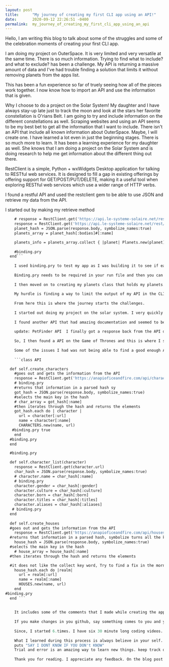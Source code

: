 ```yaml
---
layout: post
title:      "My journey of creating my first CLI app using an API!"
date:       2020-09-12 22:26:51 -0400
permalink:  my_journey_of_creating_my_first_cli_app_using_an_api
---
```



Hello, I am writing this blog to talk about some of the struggles and some of the celebration moments of creating your first CLI app. 

I am doing my project on OuterSpace. It is very limited and very versatile at the same time. There is so much information. Trying to find what to include? and what to exclude? has been a challenge. My API is returning a massive amount of data and I've had trouble finding a solution that limits it without removing planets from the apps list.

This has been a fun experience so far of truely seeing how all of the pieces work together. I now know how to import an API and use the information that is given. 

Why I choose to do a project on the Solar System! My daughter and I have always stay-up late just to track the moon and look at the stars her favorite constellation is O'rians Belt. I am going to try and include information on the different constellations as well. Scraping websites and using an API seems to be my best bet to get all the information that I want to include. There isn't an API that include all known information about OuterSpace. Maybe, I will create one. I have learned a lot even in just the beginning stages. There is so much more to learn. It has been a learning experience for my daughter as well. She knows that I am doing a project on the Solar System and is doing research to help me get information about the different thing out there.

RestClient is a simple, Python + wxWidgets Desktop application for talking to RESTful web services. It is designed to fill a gap in existing offerings by offering support for GET/POST/PUT/DELETE, making it a useful tool when exploring RESTful web services which use a wider range of HTTP verbs.

I found a restful API and used the restclient gem to be able to use JSON and retrieve my data from the API.

I started out by making my retrieve method 

```def self.retrieve_planets
    # response = RestClient.get('https://api.le-systeme-solaire.net/rest/bodies/')
    response = RestClient.get('https://api.le-systeme-solaire.net/rest/bodies/{id}')
    planet_hash = JSON.parse(response.body, symbolize_names:true)
    planets_array = planet_hash[:bodies]#[:name]

    planets_info = planets_array.collect { |planet| Planets.new(planet)}
    
    #binding.pry
  end```
	
	I used binding.pry to test my app as I was building it to see if each piece was working the way I wanted it too.
	
	Binding.pry needs to be required in your run file and then you can place a binding where needed.
	
	I then moved on to creating my planets class that holds my planets. Next, I created my details class that holds the details of all the planets. 
	
	My hurdle is finding a way to limit the output of my API in the CLI.
	
	From here this is where the journey starts the challenges.
	
	I started out doing my project on the solar system. I very quickly learned that a API for what I was wanting to do was not existent. It would require several API's or to combine scraping and many API's. It quickly became too much for one person in 7 days. So, After 3 starts on trying to create a app with API for the solar system. I was 4 days in. I started to get worried that I wasn't going to be able to finish it time. I decided it was time to find another API and a different topic.
	
	I found another API that had amazing documentation and seemed to be simple enough to create something awesome in only 3 days remaining. The first day of the API was going good going through the documentation and creating an API key and API secret. After creating these I was supposed to use them to get a token using a curl command. I was unable to get the token, because of a 401 error. A 401 error is an error that states you API key and secret maybe wrong or your using an expired url. So, I got my lead involved on trying to solve the issues. After, I had exhausted google and the documentation. She was unable to find a reason that it wasn't working either. She then got another lead involved and all of us spent an hour in a zoom call trying to determine what was wrong. Meanwhile, I was waiting on a response for the developers for the API that I had sent earlier that day. I didn't know if I was going to be able to get a response from them in time to continue the project. So, once again. After a whole day of trying to get a token. I knew I had to find yet another topic and another API. 
	
	update: PetFinder API  I finally got a response back from the API developers and we were able to fix the issue. In my spare time I will finish this project. It is a really good API. Don't use the curly braces { } in the curl command they are ment to be place holders. Reach out to the developers of the API their wonderful and very helpful, if you use this API.
	
	So, I then found a API on the Game of Thrones and this is where I start to see a glimmer of hope again. It was a simple API that listed characters, information on those characters and the different houses. I proceeded in starting over once again. I only had 2 days left at this point. After, creating files and doing my research and learning how to fix so many issues in such a short period of time. I was able to fully create a working app in a day. 
	
	Some of the issues I had was not being able to find a good enough API til the end. Github did not want to let me link my files and my github. Every API I choose did not like the ```gem bundler install```. Here is the beginning code for my GOT app.
	
	```class API

  def self.create_characters
    #goes out and gets the information from the API
    response = RestClient.get('https://anapioficeandfire.com/api/characters?page=3&pageSize=25')
    # binding.pry
    #returns that information in a parsed hash sy
    got_hash = JSON.parse(response.body, symbolize_names:true)
    #selects the main key in the hash
    # char_array = got_hash[:name]
    #then iterates through the hash and returns the elements
    got_hash.each do | character |
      url = character[:url]
      name = character[:name]
      CHARACTERS.new(name, url)
   #binding.pry true
    end
  #binding.pry
  end

  #binding.pry

  def self.character_list(character)
    response = RestClient.get(character.url)
    char_hash = JSON.parse(response.body, symbolize_names:true)
    # character.name = char_hash[:name]
    # binding.pry
    character.gender = char_hash[:gender]
    character.culture = char_hash[:culture]
    character.born = char_hash[:born]
    character.titles = char_hash[:titles]
    character.aliases = char_hash[:aliases]
   # binding.pry
  end
 
  def self.create_houses
  #goes out and gets the information from the API
    response = RestClient.get('https://anapioficeandfire.com/api/houses?pageSize=25')
  #returns that information in a parsed hash, symbolize turns all the keys a different color for easier readability
    house_hash = JSON.parse(response.body, symbolize_names:true)
  #selects the main key in the hash
    # house_array = house_hash[:name]
  #then iterates through the hash and returns the elements

  #it does not like the collect key word, Try to find a fix in the morning after a break.
    house_hash.each do |realm|
      url = realm[:url]
      name = realm[:name]
      HOUSES.new(name, url)
    end
#binding.pry
  end ```
	
	
	It includes some of the comments that I made while creating the app and shows some insight on how I was able to fix some of the bugs I had with the program. 
	
	If you make changes in you github, say something comes to you and you know the fix but dont have your computer but you have you phone and can get to github. You can make changes just remember to do a git pull when you get back to you computer if not it can cause merge issues. Then you have to merge using the working tree. Then do another git commit -m and git push after you have merged the files.
	
	Since, I started 6.times. I have six 30 minute long coding videos. 
	
	What I learned during this process is always believe in your self. Never be afraid to ask for help. 
	puts "SAY I DONT KNOW IF YOU DON't KNOW"
	Trial and error is an amazing way to learn new things. keep track of the things you have tried. You can clean up your code later. Know  that your never done refactoring because everything can change and be updated.
	
	Thank you for reading. I appreciate any feedback. On the blog post or the code. Here to keep growing and learning with everyday. Good luck with your journey's everyone.
	
	
